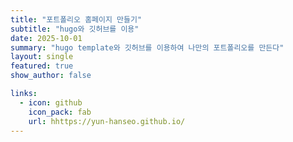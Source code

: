 ```yaml
---
title: "포트폴리오 홈페이지 만들기"
subtitle: "hugo와 깃허브를 이용"
date: 2025-10-01
summary: "hugo template와 깃허브를 이용하여 나만의 포트폴리오를 만든다"
layout: single
featured: true
show_author: false

links:
  - icon: github
    icon_pack: fab
    url: hhttps://yun-hanseo.github.io/
---
```


